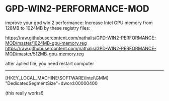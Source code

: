 # GPD-WIN2-PERFORMANCE-MOD

improve your gpd win 2 performance: Increase Intel GPU memory from 128MB to 1024MB by these registry files:

https://raw.githubusercontent.com/nathalis/GPD-WIN2-PERFORMANCE-MOD/master/1024MB-gpu-memory.reg
https://raw.githubusercontent.com/nathalis/GPD-WIN2-PERFORMANCE-MOD/master/512MB-gpu-memory.reg

after aplied file, you need restart computer

---

[HKEY_LOCAL_MACHINE\SOFTWARE\Intel\GMM]
"DedicatedSegmentSize"=dword:00000400

(this really works!)
